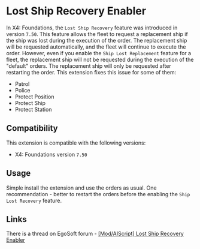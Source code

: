 # Lost Ship Recovery Enabler

In X4: Foundations, the `Lost Ship Recovery` feature was introduced in version `7.50`. This feature allows the fleet to request a replacement ship if the ship was lost during the execution of the order. The replacement ship will be requested automatically, and the fleet will continue to execute the order.
However, even if you enable the `Ship Lost Replacement` feature for a fleet, the replacement ship will not be requested during the execution of the "default" orders. The replacement ship will only be requested after restarting the order.
This extension fixes this issue for some of them:

- Patrol
- Police
- Protect Position
- Protect Ship
- Protect Station

## Compatibility

This extension is compatible with the following versions:

- X4: Foundations version `7.50`

## Usage

Simple install the extension and use the orders as usual.
One recommendation - better to restart the orders before the enabling the `Ship Lost Recovery` feature.

## Links

There is a thread on EgoSoft forum - [[Mod/AIScript] Lost Ship Recovery Enabler](url=https://forum.egosoft.com/viewtopic.php?t=469893)
